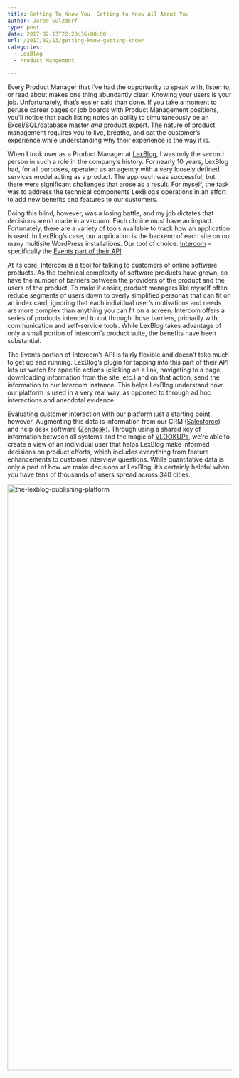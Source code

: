 ```yaml
---
title: Getting To Know You, Getting to Know All About You
author: Jared Sulzdorf
type: post
date: 2017-02-13T22:28:36+00:00
url: /2017/02/13/getting-know-getting-know/
categories:
  - LexBlog
  - Product Mangement

---
```

Every Product Manager that I&#8217;ve had the opportunity to speak with, listen to, or read about makes one thing abundantly clear: Knowing your users is your job. Unfortunately, that&#8217;s easier said than done. If you take a moment to peruse career pages or job boards with Product Management positions, you&#8217;ll notice that each listing notes an ability to simultaneously be an Excel/SQL/database master _and_ product expert. The nature of product management requires you to live, breathe, and eat the customer&#8217;s experience while understanding why their experience is the way it is.

<!--more-->



When I took over as a Product Manager at [LexBlog][1], I was only the second person in such a role in the company&#8217;s history. For nearly 10 years, LexBlog had, for all purposes, operated as an agency with a very loosely defined services model acting as a product. The approach was successful, but there were significant challenges that arose as a result. For myself, the task was to address the technical components LexBlog&#8217;s operations in an effort to add new benefits and features to our customers.

Doing this blind, however, was a losing battle, and my job dictates that decisions aren&#8217;t made in a vacuum. Each choice must have an impact. Fortunately, there are a variety of tools available to track how an application is used. In LexBlog&#8217;s case, our application is the backend of each site on our many multisite WordPress installations. Our tool of choice: [Intercom][2] &#8211; specifically the [Events part of their API][3].

At its core, Intercom is a tool for talking to customers of online software products. As the technical complexity of software products have grown, so have the number of barriers between the providers of the product and the users of the product. To make it easier, product managers like myself often reduce segments of users down to overly simplified personas that can fit on an index card; ignoring that each individual user&#8217;s motivations and needs are more complex than anything you can fit on a screen. Intercom offers a series of products intended to cut through those barriers, primarily with communication and self-service tools. While LexBlog takes advantage of only a small portion of Intercom&#8217;s product suite, the benefits have been substantial.

The Events portion of Intercom&#8217;s API is fairly flexible and doesn&#8217;t take much to get up and running. LexBlog&#8217;s plugin for tapping into this part of their API lets us watch for specific actions (clicking on a link, navigating to a page, downloading information from the site, etc.) and on that action, send the information to our Intercom instance. This helps LexBlog understand how our platform is used in a very real way, as opposed to through ad hoc interactions and anecdotal evidence.

Evaluating customer interaction with our platform just a starting point, however. Augmenting this data is information from our CRM ([Salesforce][4]) and help desk software ([Zendesk][5]). Through using a shared key of information between all systems and the magic of [VLOOKUPs][6], we&#8217;re able to create a view of an individual user that helps LexBlog make informed decisions on product efforts, which includes everything from feature enhancements to customer interview questions. While quantitative data is only a part of how we make decisions at LexBlog, it&#8217;s certainly helpful when you have tens of thousands of users spread across 340 cities.

<img decoding="async" loading="lazy" class="aligncenter size-full wp-image-1948" src="https://jared.lexblogplatform.com/wp-content/uploads/sites/10/2017/02/the-lexblog-publishing-platform.png" alt="the-lexblog-publishing-platform" width="2802" height="1314" />

 [1]: https://www.lexblog.com/
 [2]: https://www.intercom.com/
 [3]: https://developers.intercom.com/reference#events
 [4]: https://www.salesforce.com/
 [5]: https://www.zendesk.com/
 [6]: https://support.google.com/docs/answer/3093318?hl=en
